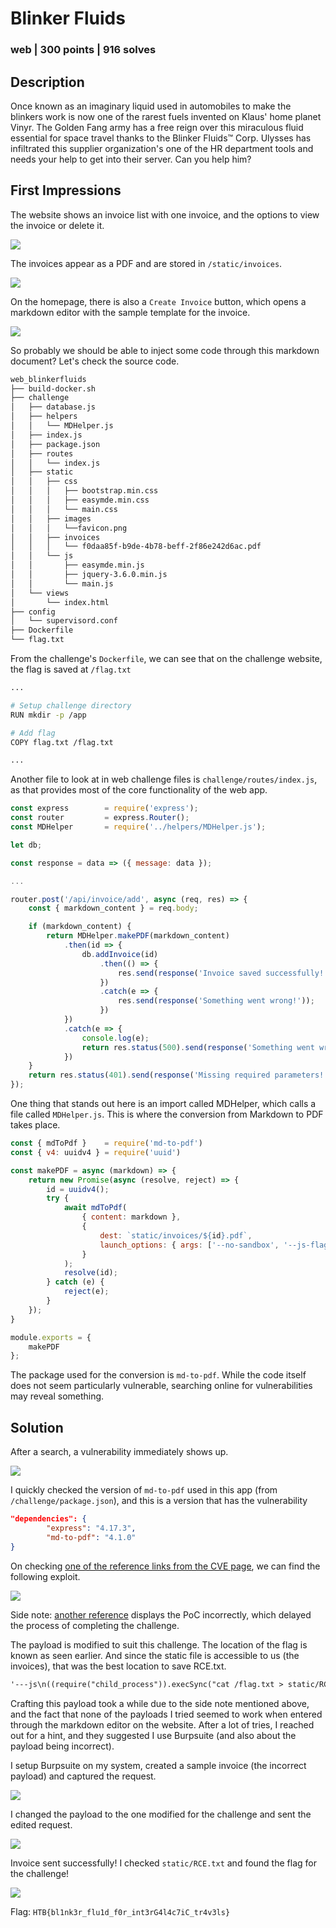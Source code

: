 # Blinker Fluids
### web | 300 points | 916 solves

## Description
Once known as an imaginary liquid used in automobiles to make the blinkers work is now one of the rarest fuels invented on Klaus' home planet Vinyr. The Golden Fang army has a free reign over this miraculous fluid essential for space travel thanks to the Blinker Fluids™ Corp. Ulysses has infiltrated this supplier organization's one of the HR department tools and needs your help to get into their server. Can you help him?

## First Impressions
The website shows an invoice list with one invoice, and the options to view the invoice or delete it.

![](images/bf-website.png)

The invoices appear as a PDF and are stored in `/static/invoices`.

![](images/bf-pdf.png)

On the homepage, there is also a `Create Invoice` button, which opens a markdown editor with the sample template for the invoice.

![](images/bf-createinvoice.png)

So probably we should be able to inject some code through this markdown document? Let's check the source code.

```txt
web_blinkerfluids
├── build-docker.sh
├── challenge
│	├── database.js
│	├── helpers
│	│	└── MDHelper.js
│	├── index.js
│	├── package.json
│	├── routes
│	│	└── index.js
│	├── static
│	│	├── css
│	│	│	├── bootstrap.min.css
│	│	│	├── easymde.min.css
│	│	│	└── main.css
│	│	├── images
│	│	│	└──favicon.png
│	│	├── invoices
│	│	│	└── f0daa85f-b9de-4b78-beff-2f86e242d6ac.pdf
│	│	└── js
│	│		├── easymde.min.js
│	│		├── jquery-3.6.0.min.js
│	│		└── main.js
│	└── views
│		└── index.html
├── config
│	└── supervisord.conf
├── Dockerfile
└── flag.txt
```

From the challenge's `Dockerfile`, we can see that on the challenge website, the flag is saved at `/flag.txt`

```sh
...

# Setup challenge directory
RUN mkdir -p /app

# Add flag
COPY flag.txt /flag.txt

...
```

Another file to look at in web challenge files is `challenge/routes/index.js`, as that provides most of the core functionality of the web app.

```js
const express        = require('express');
const router         = express.Router();
const MDHelper       = require('../helpers/MDHelper.js');

let db;

const response = data => ({ message: data });

...

router.post('/api/invoice/add', async (req, res) => {
    const { markdown_content } = req.body;

    if (markdown_content) {
        return MDHelper.makePDF(markdown_content)
            .then(id => {
                db.addInvoice(id)
					.then(() => {
						res.send(response('Invoice saved successfully!'));
					})
					.catch(e => {
						res.send(response('Something went wrong!'));
					})
            })
            .catch(e => {
                console.log(e);
                return res.status(500).send(response('Something went wrong!'));
            })
    }
    return res.status(401).send(response('Missing required parameters!'));
});
```

One thing that stands out here is an import called MDHelper, which calls a file called `MDHelper.js`. This is where the conversion from Markdown to PDF takes place.

```js
const { mdToPdf }    = require('md-to-pdf')
const { v4: uuidv4 } = require('uuid')

const makePDF = async (markdown) => {
    return new Promise(async (resolve, reject) => {
        id = uuidv4();
        try {
            await mdToPdf(
                { content: markdown },
                {
                    dest: `static/invoices/${id}.pdf`,
                    launch_options: { args: ['--no-sandbox', '--js-flags=--noexpose_wasm,--jitless'] } 
                }
            );
            resolve(id);
        } catch (e) {
            reject(e);
        }
    });
}

module.exports = {
    makePDF
};
```

The package used for the conversion is `md-to-pdf`. While the code itself does not seem particularly vulnerable, searching online for vulnerabilities may reveal something.

## Solution

After a search, a vulnerability immediately shows up.

![](images/bf-vuln.png)

I quickly checked the version of `md-to-pdf` used in this app (from `/challenge/package.json`), and this is a version that has the vulnerability

```json
"dependencies": {
        "express": "4.17.3",
        "md-to-pdf": "4.1.0"
}
```

On checking [one of the reference links from the CVE page](https://github.com/simonhaenisch/md-to-pdf/issues/99), we can find the following exploit.

![](images/bf-poc.png)

Side note: [another reference](https://security.snyk.io/vuln/SNYK-JS-MDTOPDF-1657880) displays the PoC incorrectly, which delayed the process of completing the challenge.

The payload is modified to suit this challenge. The location of the flag is known as seen earlier. And since the static file is accessible to us (the invoices), that was the best location to save RCE.txt.

```markdown
'---js\n((require("child_process")).execSync("cat /flag.txt > static/RCE.txt"))\n---RCE';
```

Crafting this payload took a while due to the side note mentioned above, and the fact that none of the payloads I tried seemed to work when entered through the markdown editor on the website. After a lot of tries, I reached out for a hint, and they suggested I use Burpsuite (and also about the payload being incorrect).

I setup Burpsuite on my system, created a sample invoice (the incorrect payload) and captured the request.

![](images/bf-request.png)

I changed the payload to the one modified for the challenge and sent the edited request.

![](images/bf-payload.png)

Invoice sent successfully! I checked `static/RCE.txt` and found the flag for the challenge!

![](images/bf-flag.png)

Flag: `HTB{bl1nk3r_flu1d_f0r_int3rG4l4c7iC_tr4v3ls}`
